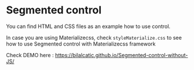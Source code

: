# Segmented control

You can find HTML and CSS files as an example how to use control.

In case you are using Materializecss, check `styleMaterialize.css` to see how to use Segmented control with Materializecss framework

Check DEMO here : https://bilalcatic.github.io/Segmented-control-without-JS/
